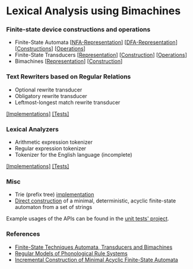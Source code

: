 # Lexical Analysis using Bimachines

### Finite-state device constructions and operations

- Finite-State Automata \[[NFA-Representation](https://github.com/deniskyashif/thesis/blob/master/project/src/Fsa/Fsa.cs)\] \[[DFA-Representation](https://github.com/deniskyashif/thesis/blob/master/project/src/Fsa/Dfsa.cs)\] \[[Constructions](https://github.com/deniskyashif/thesis/blob/master/project/src/Fsa/FsaBuilder.cs)\] \[[Operations](https://github.com/deniskyashif/thesis/blob/master/project/src/Fsa/FsaOperations.cs)\]
- Finite-State Transducers \[[Representation](https://github.com/deniskyashif/thesis/blob/master/project/src/Fst/Fst.cs)\] \[[Construction](https://github.com/deniskyashif/thesis/blob/master/project/src/Fst/FstBuilder.cs)\] \[[Operations](https://github.com/deniskyashif/thesis/blob/master/project/src/Fst/FstOperations.cs)\]
- Bimachines \[[Representation](https://github.com/deniskyashif/thesis/blob/master/project/src/Bimachine/Bimachine.cs)\] \[[Construction](https://github.com/deniskyashif/thesis/blob/598a69f5b1dccffd63f1935e6f14661c81d66ecb/project/src/Fst/FstOperations.cs#L351)\]

### Text Rewriters based on Regular Relations

- Optional rewrite transducer
- Obligatory rewrite transducer
- Leftmost-longest match rewrite transducer

[\[Implementations\]](https://github.com/deniskyashif/thesis/blob/master/project/src/Rewriters.cs) [\[Tests\]](https://github.com/deniskyashif/thesis/blob/master/project/test/RewriterTests.cs)

### Lexical Analyzers

- Arithmetic expression tokenizer
- Regular expression tokenizer
- Tokenizer for the English language (incomplete)

[\[Implementations\]](https://github.com/deniskyashif/thesis/blob/master/project/src/Tokenizers.cs) [\[Tests\]](https://github.com/deniskyashif/thesis/blob/master/project/test/TokenizerTests.cs)

### Misc

- Trie (prefix tree) [implementation](https://github.com/deniskyashif/thesis/blob/master/project/src/Trie.cs)
- [Direct construction](https://github.com/deniskyashif/thesis/blob/master/project/src/MinDfaAlgorithm.cs) of a minimal, deterministic, acyclic finite-state automaton from a set of strings

Example usages of the APIs can be found in the [unit tests' project](https://github.com/deniskyashif/thesis/tree/master/project/test).

### References

- [Finite-State Techniques Automata, Transducers and Bimachines](https://www.cambridge.org/core/books/finitestate-techniques/E21E748468F0310DA12A2CFAEB989185)
- [Regular Models of Phonological Rule
Systems](https://web.stanford.edu/~mjkay/Kaplan%26Kay.pdf)
- [Incremental Construction of Minimal
Acyclic Finite-State Automata](https://www.aclweb.org/anthology/J00-1002.pdf)